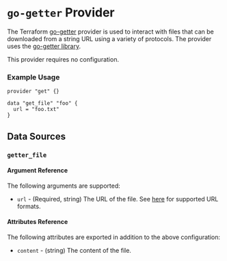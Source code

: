 # `go-getter` Provider

The Terraform [go-getter](https://github.com/EvilSuperstars/terraform-provider-get) provider is used to interact with files that can be downloaded from a string URL using a variety of protocols.
The provider uses the [go-getter library](https://github.com/hashicorp/go-getter).

This provider requires no configuration.

### Example Usage

```hcl
provider "get" {}

data "get_file" "foo" {
  url = "foo.txt"
}
```

## Data Sources

### `getter_file`

#### Argument Reference

The following arguments are supported:

* `url` - (Required, string) The URL of the file. See [here](https://github.com/hashicorp/go-getter#url-format) for supported URL formats.

#### Attributes Reference

The following attributes are exported in addition to the above configuration:

* `content` - (string) The content of the file.
